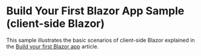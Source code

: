 # Build Your First Blazor App Sample (client-side Blazor)

This sample illustrates the basic scenarios of client-side Blazor explained in the [Build your first Blazor app](https://docs.microsoft.com/aspnet/core/tutorials/build-your-first-blazor-app) article.
